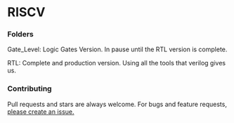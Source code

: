 # RISCV

### Folders

Gate_Level: Logic Gates Version. In pause until the RTL version is complete.

RTL: Complete and production version. Using all the tools that verilog gives us.

### Contributing
Pull requests and stars are always welcome. For bugs and feature requests, [please create an issue.](https://github.com/corderobot/RISCV/issues/new)

